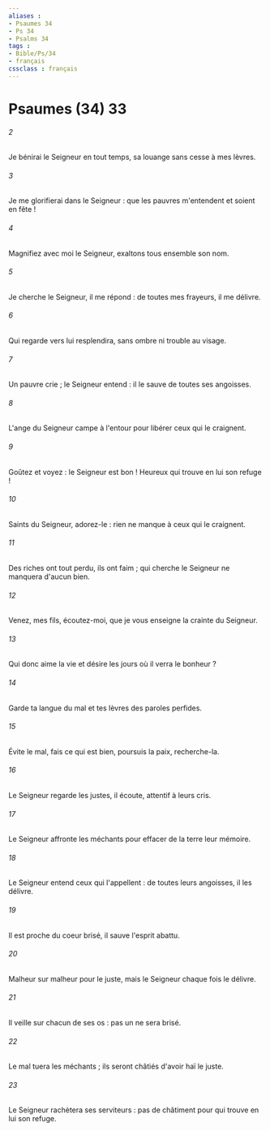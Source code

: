 ```yaml
---
aliases : 
- Psaumes 34
- Ps 34
- Psalms 34
tags : 
- Bible/Ps/34
- français
cssclass : français
---
```


# Psaumes (34) 33

###### 2
Je bénirai le Seigneur en tout temps, sa louange sans cesse à mes lèvres.
###### 3
Je me glorifierai dans le Seigneur : que les pauvres m'entendent et soient en fête !
###### 4
Magnifiez avec moi le Seigneur, exaltons tous ensemble son nom.
###### 5
Je cherche le Seigneur, il me répond : de toutes mes frayeurs, il me délivre.
###### 6
Qui regarde vers lui resplendira, sans ombre ni trouble au visage.
###### 7
Un pauvre crie ; le Seigneur entend : il le sauve de toutes ses angoisses.
###### 8
L'ange du Seigneur campe à l'entour pour libérer ceux qui le craignent.
###### 9
Goûtez et voyez : le Seigneur est bon ! Heureux qui trouve en lui son refuge !
###### 10
Saints du Seigneur, adorez-le : rien ne manque à ceux qui le craignent.
###### 11
Des riches ont tout perdu, ils ont faim ; qui cherche le Seigneur ne manquera d'aucun bien.
###### 12
Venez, mes fils, écoutez-moi, que je vous enseigne la crainte du Seigneur.
###### 13
Qui donc aime la vie et désire les jours où il verra le bonheur ?
###### 14
Garde ta langue du mal et tes lèvres des paroles perfides.
###### 15
Évite le mal, fais ce qui est bien, poursuis la paix, recherche-la.
###### 16
Le Seigneur regarde les justes, il écoute, attentif à leurs cris.
###### 17
Le Seigneur affronte les méchants pour effacer de la terre leur mémoire.
###### 18
Le Seigneur entend ceux qui l'appellent : de toutes leurs angoisses, il les délivre.
###### 19
Il est proche du coeur brisé, il sauve l'esprit abattu.
###### 20
Malheur sur malheur pour le juste, mais le Seigneur chaque fois le délivre.
###### 21
Il veille sur chacun de ses os : pas un ne sera brisé.
###### 22
Le mal tuera les méchants ; ils seront châtiés d'avoir haï le juste.
###### 23
Le Seigneur rachètera ses serviteurs : pas de châtiment pour qui trouve en lui son refuge.
